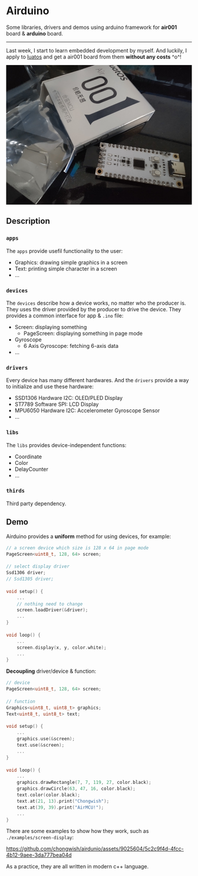 # Airduino

Some libraries, drivers and demos using arduino framework for **air001** board & **arduino** board.

---

Last week, I start to learn embedded development by myself. And luckily, I apply to [luatos](https://wiki.luatos.com/chips/air001/board.html) and get a air001 board from them **without any costs** ^o^!

![Air001](./images/air001.jpg)

## Description

### `apps`

The `apps` provide usefil functionality to the user:

- Graphics: drawing simple graphics in a screen
- Text: printing simple character in a screen
- ...

### `devices`

The `devices` describe how a device works, no matter who the producer is. They uses the driver provided by the producer to drive the device. They provides a common interface for app & `.ino` file:

- Screen: displaying something
  - PageScreen: displaying something in page mode
- Gyroscope
  - 6 Axis Gyroscope: fetching 6-axis data
- ...

### `drivers`

Every device has many different hardwares. And the `drivers` provide a way to initialize and use these hardware:

- SSD1306 Hardware I2C: OLED/PLED Display
- ST7789 Software SPI: LCD Display
- MPU6050 Hardware I2C: Accelerometer Gyroscope Sensor
- ...
   
### `libs`

The `libs` provides device-independent functions:

- Coordinate
- Color
- DelayCounter
- ...

### `thirds`

Third party dependency.

## Demo

Airduino provides a **uniform** method for using devices, for example:

```c++
// a screen device which size is 128 x 64 in page mode
PageScreen<uint8_t, 128, 64> screen;

// select display driver
Ssd1306 driver;
// Ssd1305 driver;

void setup() {
    ...
    // nothing need to change
    screen.loadDriver(&driver);
    ...
}

void loop() {
    ...
    screen.display(x, y, color.white);
    ...
}
```

**Decoupling** driver/device & function:

```c++
// device
PageScreen<uint8_t, 128, 64> screen;

// function
Graphics<uint8_t, uint8_t> graphics;
Text<uint8_t, uint8_t> text;

void setup() {
    ...
    graphics.use(&screen);
    text.use(&screen);
    ...
}

void loop() {
    ...
    graphics.drawRectangle(7, 7, 119, 27, color.black);
    graphics.drawCircle(63, 47, 16, color.black);
    text.color(color.black);
    text.at(21, 13).print("Chongwish");
    text.at(39, 39).print("AirMCU!");
    ...
}
```

There are some examples to show how they work, such as `./examples/screen-display`:

https://github.com/chongwish/airdunio/assets/9025604/5c2c9f4d-4fcc-4b12-9aee-3da777bea04d

As a practice, they are all written in modern c++ language.